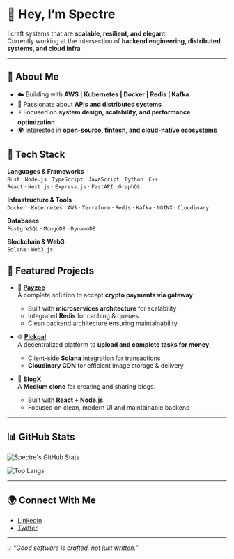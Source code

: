 # 👋 Hey, I’m Spectre

I craft systems that are **scalable, resilient, and elegant**.  
Currently working at the intersection of **backend engineering, distributed systems, and cloud infra**.

---

## 🚀 About Me
- ☁️ Building with **AWS | Kubernetes | Docker | Redis | Kafka**  
- 🔐 Passionate about **APIs and distributed systems**  
- ⚡ Focused on **system design, scalability, and performance optimization**  
- 🌍 Interested in **open-source, fintech, and cloud-native ecosystems**  


## 🧰 Tech Stack

**Languages & Frameworks**  
`Rust` · `Node.js` · `TypeScript` · `JavaScript` · `Python` · `C++`  
`React` · `Next.js` · `Express.js` · `FastAPI` · `GraphQL`  

**Infrastructure & Tools**  
`Docker` · `Kubernetes` · `AWS` · `Terraform` · `Redis` · `Kafka` · `NGINX` · `Cloudinary`  

**Databases**  
`PostgreSQL` · `MongoDB` · `DynamoDB`  

**Blockchain & Web3**  
`Solana` · `Web3.js`   


## 📂 Featured Projects

- 🔗 **[Payzee](https://github.com/spectrecrafts/payzee)**  
  A complete solution to accept **crypto payments via gateway**.  
  - Built with **microservices architecture** for scalability  
  - Integrated **Redis** for caching & queues  
  - Clean backend architecture ensuring maintainability  

- 🌐 **[Pickpal](https://github.com/spectrecrafts/decentralized_fiver)**  
  A decentralized platform to **upload and complete tasks for money**.  
  - Client-side **Solana** integration for transactions  
  - **Cloudinary CDN** for efficient image storage & delivery  

- 📝 **[BlogX](https://github.com/spectrecrafts/medium-clone)**  
  A **Medium clone** for creating and sharing blogs.  
  - Built with **React + Node.js**  
  - Focused on clean, modern UI and maintainable backend  

---

## 📊 GitHub Stats
![Spectre's GitHub Stats](https://github-readme-stats.vercel.app/api?username=spectrecrafts&show_icons=true&theme=radical)  

![Top Langs](https://github-readme-stats.vercel.app/api/top-langs/?username=spectrecrafts&layout=compact&theme=radical)  

---

## 🌍 Connect With Me
- [LinkedIn](https://www.linkedin.com/in/souravv014/)  
- [Twitter](https://x.com/_spectretwt)  

---

💡 *“Good software is crafted, not just written.”*  
